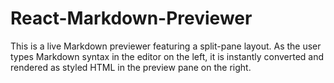 # React-Markdown-Previewer
This is a live Markdown previewer featuring a split-pane layout. As the user types Markdown syntax in the editor on the left, it is instantly converted and rendered as styled HTML in the preview pane on the right.
